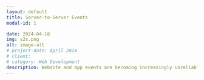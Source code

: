 ```yaml
---
layout: default
title: Server-to-Server Events
modal-id: 1

date: 2024-04-18
img: s2s.png
alt: image-alt
# project-date: April 2024
# client: 
# category: Web Development
description: Website and app events are becoming increasingly unreliable, and conversions are taking place in different channels, such as your physical store, a WhatsApp bot, or a sales rep funnel. We help you track and levarage these events.
---
```

